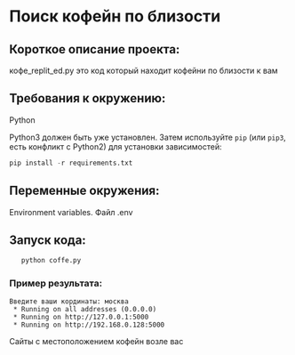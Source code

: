 # Поиск кофейн по близости

## Короткое описание проекта: 
кофе_replit_ed.py  это код который находит кофейни по близости к вам

## Требования к окружению: 
Python

Python3 должен быть уже установлен. 
Затем используйте `pip` (или `pip3`, есть конфликт с Python2) для установки зависимостей:
```python
pip install -r requirements.txt
```

## Переменные окружения: 
Environment variables.
Файл .env

## Запуск кода:
```python
   python coffe.py
```

### Пример результата:
```
Введите ваши кординаты: москва
 * Running on all addresses (0.0.0.0)
 * Running on http://127.0.0.1:5000
 * Running on http://192.168.0.128:5000
```
Сайты с местоположением кофейн возле вас
